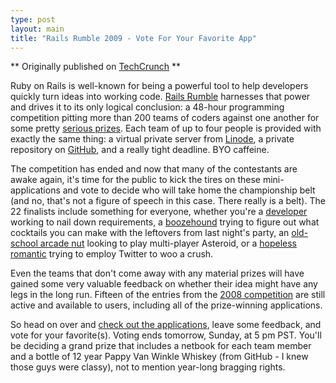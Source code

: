 ```yaml
---
type: post
layout: main
title: "Rails Rumble 2009 - Vote For Your Favorite App"
---
```

** Originally published on [TechCrunch](http://www.techcrunch.com/2009/08/29/rails-rumble-2009-vote-for-your-favorite-app/) **   
  
Ruby on Rails is well-known for being a powerful tool to help developers
quickly turn ideas into working code. [Rails
Rumble](http://www.railsrumble.com) harnesses that power and drives it to its
only logical conclusion: a 48-hour programming competition pitting more than
200 teams of coders against one another for some pretty [serious
prizes](http://blog.railsrumble.com/prizes). Each team of up to four people is
provided with exactly the same thing: a virtual private server from
[Linode](http://www.linode.com), a private repository on
[GitHub](http://www.github.com), and a really tight deadline. BYO caffeine.

  
The competition has ended and now that many of the contestants are awake
again, it's time for the public to kick the tires on these mini-applications
and vote to decide who will take home the championship belt (and no, that's
not a figure of speech in this case. There really is a belt). The 22 finalists
include something for everyone, whether you're a
[developer](http://r09.railsrumble.com/teams/microbrew-certified-partners)
working to nail down requirements, a
[boozehound](http://r09.railsrumble.com/teams/acts_as_ninjas) trying to figure
out what cocktails you can make with the leftovers from last night's party, an
[old-school arcade nut](http://r09.railsrumble.com/teams/734m) looking to play
multi-player Asteroid, or a [hopeless
romantic](http://r09.railsrumble.com/teams/van-damme) trying to employ Twitter
to woo a crush.

  
Even the teams that don't come away with any material prizes will have gained
some very valuable feedback on whether their idea might have any legs in the
long run. Fifteen of the entries from the [2008
competition](http://r08.railsrumble.com/) are still active and available to
users, including all of the prize-winning applications.

  
So head on over and [check out the
applications](http://r09.railsrumble.com/entries), leave some feedback, and
vote for your favorite(s). Voting ends tomorrow, Sunday, at 5 pm PST. You'll
be deciding a grand prize that includes a netbook for each team member and a
bottle of 12 year Pappy Van Winkle Whiskey (from GitHub - I knew those guys
were classy), not to mention year-long bragging rights.

